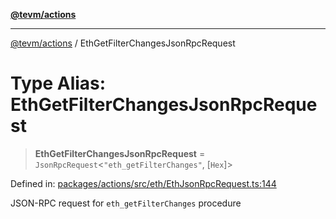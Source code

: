[**@tevm/actions**](../README.md)

***

[@tevm/actions](../globals.md) / EthGetFilterChangesJsonRpcRequest

# Type Alias: EthGetFilterChangesJsonRpcRequest

> **EthGetFilterChangesJsonRpcRequest** = `JsonRpcRequest`\<`"eth_getFilterChanges"`, \[`Hex`\]\>

Defined in: [packages/actions/src/eth/EthJsonRpcRequest.ts:144](https://github.com/evmts/tevm-monorepo/blob/main/packages/actions/src/eth/EthJsonRpcRequest.ts#L144)

JSON-RPC request for `eth_getFilterChanges` procedure

